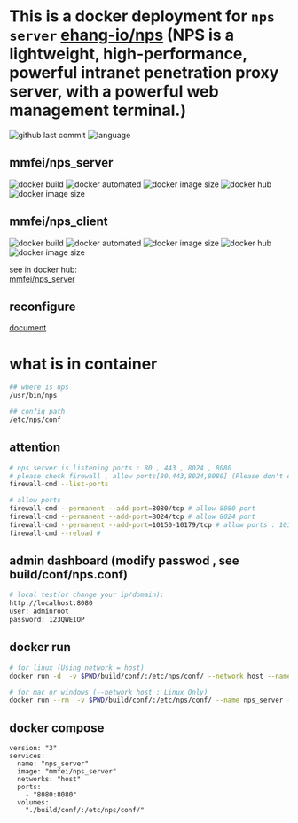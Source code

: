 # This is a docker deployment for `nps server` [ehang-io/nps](https://github.com/ehang-io/nps) (NPS is a lightweight, high-performance, powerful intranet penetration proxy server, with a powerful web management terminal.)

![github last commit](https://img.shields.io/github/last-commit/mmfei/nps_server_docker_image_builder.svg)
![language](https://img.shields.io/badge/language-dockerfile-3572A5.svg)

## mmfei/nps_server
![docker build](https://img.shields.io/docker/cloud/build/mmfei/nps_server.svg)
![docker automated](https://img.shields.io/docker/cloud/automated/mmfei/nps_server.svg)
![docker image size](https://img.shields.io/docker/v/mmfei/nps_server/latest)
![docker hub](https://img.shields.io/docker/pulls/mmfei/nps_server.svg)
![docker image size](https://img.shields.io/docker/image-size/mmfei/nps_server/latest.svg)



## mmfei/nps_client
![docker build](https://img.shields.io/docker/cloud/build/mmfei/nps_client.svg)
![docker automated](https://img.shields.io/docker/cloud/automated/mmfei/nps_client.svg)
![docker image size](https://img.shields.io/docker/v/mmfei/nps_client/latest)
![docker hub](https://img.shields.io/docker/pulls/mmfei/nps_client.svg)
![docker image size](https://img.shields.io/docker/image-size/mmfei/nps_client/latest.svg)

see in docker hub:  
[mmfei/nps_server](https://hub.docker.com/r/mmfei/nps_server)


## reconfigure
[document](https://ehang-io.github.io/nps/#/?id=nps)

# what is in container
```bash
## where is nps
/usr/bin/nps

## config path
/etc/nps/conf
```

## attention
```bash
# nps server is listening ports : 80 , 443 , 8024 , 8080
# please check firewall , allow ports[80,443,8024,8080] (Please don't disable firewall!!!):
firewall-cmd --list-ports

# allow ports
firewall-cmd --permanent --add-port=8080/tcp # allow 8080 port
firewall-cmd --permanent --add-port=8024/tcp # allow 8024 port
firewall-cmd --permanent --add-port=10150-10179/tcp # allow ports : 10150~10179
firewall-cmd --reload #
```

## admin dashboard (modify passwod , see build/conf/nps.conf)
```bash
# local test(or change your ip/domain):
http://localhost:8080
user: adminroot
password: 123QWEIOP
```


## docker run
```bash
# for linux (Using network = host)
docker run -d  -v $PWD/build/conf/:/etc/nps/conf/ --network host --name nps_server mmfei/nps_server

# for mac or windows (--network host : Linux Only)
docker run --rm  -v $PWD/build/conf/:/etc/nps/conf/ --name nps_server -p 8080:8080 -p 8024:8024 mmfei/nps_server /usr/bin/nps
```

## docker compose
```docker
version: "3"
services: 
  name: "nps_server"
  image: "mmfei/nps_server"
  networks: "host"
  ports:
    - "8080:8080"
  volumes:
    "./build/conf/:/etc/nps/conf/"
```
